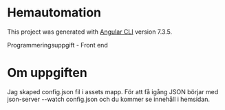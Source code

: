 # Hemautomation

This project was generated with [Angular CLI](https://github.com/angular/angular-cli) version 7.3.5.

Programmeringsuppgift - Front end

# Om uppgiften
Jag skaped config.json fil i assets mapp. För att få igång JSON börjar med json-server --watch config.json och du kommer se innehåll i hemsidan.
